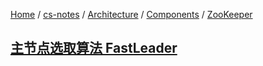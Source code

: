 [Home](https://mengxianbin.github.io) /
[cs-notes](https://mengxianbin.github.io/cs-notes/site) /
[Architecture](https://mengxianbin.github.io/cs-notes/site/Architecture) /
[Components](https://mengxianbin.github.io/cs-notes/site/Architecture/Components) /
[ZooKeeper](https://mengxianbin.github.io/cs-notes/site/Architecture/Components/ZooKeeper)

## [](https://mengxianbin.github.io/cs-notes/site/Architecture/Components/ZooKeeper/)

## [主节点选取算法 FastLeader](https://mengxianbin.github.io/cs-notes/site/Architecture/Components/ZooKeeper/%E4%B8%BB%E8%8A%82%E7%82%B9%E9%80%89%E5%8F%96%E7%AE%97%E6%B3%95%20FastLeader)
